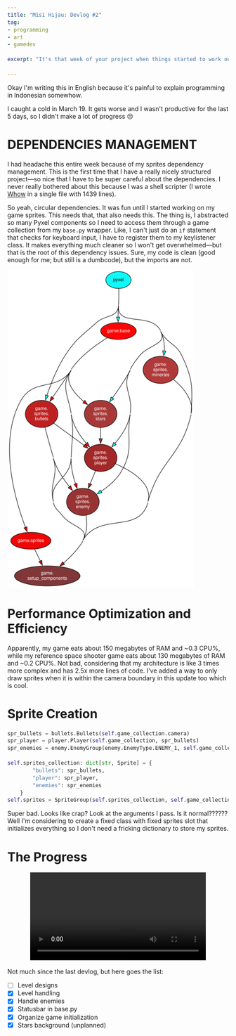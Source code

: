 ```yaml
---
title: "Misi Hijau: Devlog #2"
tag:
- programming
- art
- gamedev

excerpt: "It's that week of your project when things started to work out not as planned."

---
```


Okay I'm writing this in English because it's painful to explain programming in Indonesian somewhow.

I caught a cold in March 19. It gets worse and I wasn't productive for the last 5 days, so I didn't make a lot of progress 😢

# DEPENDENCIES MANAGEMENT
I had headache this entire week because of my sprites dependency management. This is the first time that I have a really nicely structured project—so nice that I have to be super careful about the dependencies. I never really bothered about this because I was a shell scripter (I wrote [Whow](https://github.com/DaringCuteSeal/whow) in a single file with 1439 lines).

So yeah, circular dependencies. It was fun until I started working on my game sprites. This needs that, that also needs this. The thing is, I abstracted so many Pyxel components so I need to access them through a game collection from my `base.py` wrapper. Like, I can't just do an `if` statement that checks for keyboard input, I have to register them to my keylistener class. It makes everything much cleaner so I won't get overwhelmed—but that is the root of this dependency issues. Sure, my code is clean (good enough for me; but still is a dumbcode), but the imports are not.

![Dependency graph](/blog/image/misi-hijau-2-dependency.png)

# Performance Optimization and Efficiency

Apparently, my game eats about 150 megabytes of RAM and ~0.3 CPU%, while my reference space shooter game eats about 130 megabytes of RAM and ~0.2 CPU%. Not bad, considering that my architecture is like 3 times more complex and has 2.5x more lines of code. I've added a way to only draw sprites when it is within the camera boundary in this update too which is cool.

# Sprite Creation
```python
spr_bullets = bullets.Bullets(self.game_collection.camera)
spr_player = player.Player(self.game_collection, spr_bullets)
spr_enemies = enemy.EnemyGroup(enemy.EnemyType.ENEMY_1, self.game_collection, spr_player, spr_bullets)

self.sprites_collection: dict[str, Sprite] = {
        "bullets": spr_bullets,
        "player": spr_player,
        "enemies": spr_enemies
    }
self.sprites = SpriteGroup(self.sprites_collection, self.game_collection)
```

Super bad. Looks like crap? Look at the arguments I pass. Is it normal?????? Well I'm considering to create a fixed class with fixed sprites slot that initializes everything so I don't need a fricking dictionary to store my sprites.

# The Progress
<p style="text-align: center;">
    <video autoplay width=400px>
    <source src="/blog/image/misi-hijau-rec-2.mp4" type="video/mp4">
    Your browser does not support the video tag.
    </video> 
</p>



Not much since the last devlog, but here goes the list:
- [ ] Level designs
- [x] Level handling
- [x] Handle enemies
- [x] Statusbar in base.py
- [x] Organize game initialization
- [x] Stars background (unplanned)